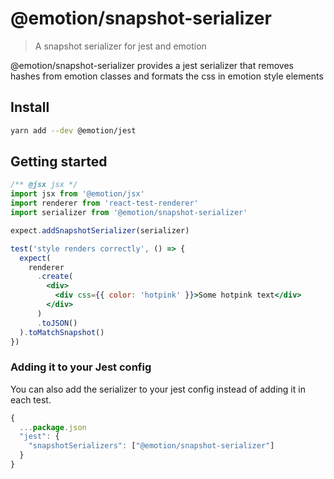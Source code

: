 # @emotion/snapshot-serializer

> A snapshot serializer for jest and emotion

@emotion/snapshot-serializer provides a jest serializer that removes hashes from emotion classes and formats the css in emotion style elements

## Install

```bash
yarn add --dev @emotion/jest
```

## Getting started

```jsx
/** @jsx jsx */
import jsx from '@emotion/jsx'
import renderer from 'react-test-renderer'
import serializer from '@emotion/snapshot-serializer'

expect.addSnapshotSerializer(serializer)

test('style renders correctly', () => {
  expect(
    renderer
      .create(
        <div>
          <div css={{ color: 'hotpink' }}>Some hotpink text</div>
        </div>
      )
      .toJSON()
  ).toMatchSnapshot()
})
```

### Adding it to your Jest config

You can also add the serializer to your jest config instead of adding it in each test.

```js
{
  ...package.json
  "jest": {
    "snapshotSerializers": ["@emotion/snapshot-serializer"]
  }
}
```
